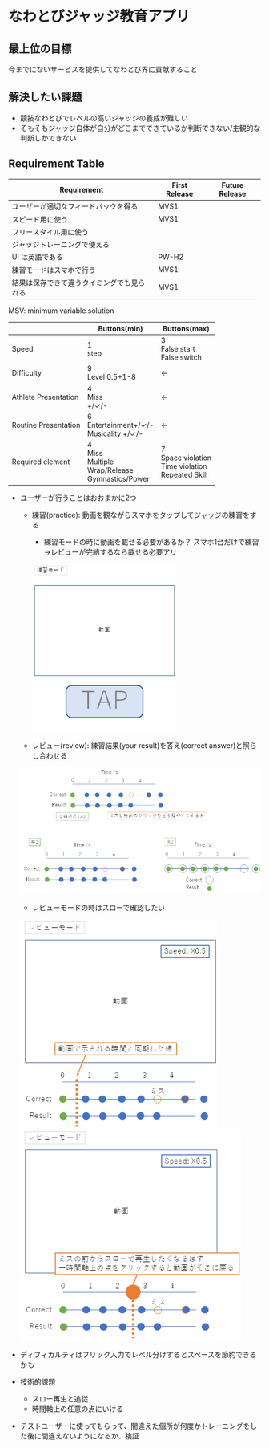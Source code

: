 # なわとびジャッジ教育アプリ

## 最上位の目標

今までにないサービスを提供してなわとび界に貢献すること

## 解決したい課題

- 競技なわとびでレベルの高いジャッジの養成が難しい
- そもそもジャッジ自体が自分がどこまでできているか判断できない/主観的な判断しかできない

## Requirement Table

| Requirement | First Release | Future Release |
|--|--|--|
|ユーザーが適切なフィードバックを得る|MVS1||
|スピード用に使う|MVS1||
|フリースタイル用に使う|||
|ジャッジトレーニングで使える|||
|UI は英語である|PW-H2||
|練習モードはスマホで行う|MVS1||
|結果は保存できて違うタイミングでも見られる|MVS1||

MSV: minimum variable solution

||Buttons(min)|Buttons(max)|
|--|--|--|
|Speed|1<br>step|3<br>False start<br>False switch|
|Difficulty|9<br>Level 0.5+1-8|<-|
|Athlete Presentation|4<br>Miss<br>+/✓/-|<-|
|Routine Presentation|6<br>Entertainment+/✓/-<br>Musicality +/✓/-|<-|
|Required element|4<br>Miss<br>Multiple<br>Wrap/Release<br>Gymnastics/Power|7<br>Space violation<br>Time violation<br>Repeated Skill|

- ユーザーが行うことはおおまかに2つ
  - 練習(practice): 動画を観ながらスマホをタップしてジャッジの練習をする
    - 練習モードの時に動画を載せる必要があるか？ スマホ1台だけで練習→レビューが完結するなら載せる必要アリ

    ![](img/2021-03-14-01-51-44.png)

  - レビュー(review): 練習結果(your result)を答え(correct answer)と照らし合わせる

  ![](img/2021-03-14-01-54-08.png)

  - レビューモードの時はスローで確認したい

  ![](img/2021-03-14-01-54-52.png)
  ![](img/2021-03-14-01-55-06.png)

- ディフィカルティはフリック入力でレベル分けするとスペースを節約できるかも
- 技術的課題
  - スロー再生と追従
  - 時間軸上の任意の点にいける
- テストユーザーに使ってもらって、間違えた個所が何度かトレーニングをした後に間違えないようになるか、検証
